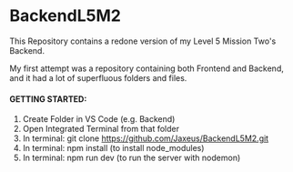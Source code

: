 # BackendL5M2

This Repository contains a redone version of my Level 5 Mission Two's Backend.

My first attempt was a repository containing both Frontend and Backend, and it had a lot of superfluous folders and files.

<h4>GETTING STARTED:</h4>

1. Create Folder in VS Code (e.g. Backend)
2. Open Integrated Terminal from that folder
3. In terminal: git clone https://github.com/Jaxeus/BackendL5M2.git
4. In terminal: npm install (to install node_modules)
5. In terminal: npm run dev (to run the server with nodemon)
